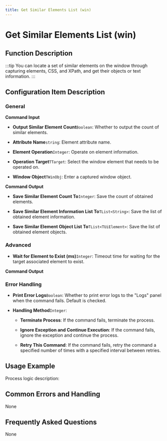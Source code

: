 ```yaml
---
title: Get Similar Elements List (win)
---
```


# Get Similar Elements List (win)

## Function Description

:::tip 
You can locate a set of similar elements on the window through capturing elements, CSS, and XPath, and get their objects or text information.
:::

## Configuration Item Description

### General

**Command Input**

- **Output Similar Element Count**`Boolean`: Whether to output the count of similar elements.

- **Attribute Name**`string`: Element attribute name.

- **Element Operation**`Integer`: Operate on element information.

- **Operation Target**`TTarget`: Select the window element that needs to be operated on.

- **Window Object**`TWinObj`: Enter a captured window object.


**Command Output**

- **Save Similar Element Count To**`Integer`: Save the count of obtained elements.

- **Save Similar Element Information List To**`TList<String>`: Save the list of obtained element information.

- **Save Similar Element Object List To**`TList<TUiElement>`: Save the list of obtained element objects.

### Advanced

- **Wait for Element to Exist (ms)**`Integer`: Timeout time for waiting for the target associated element to exist.


**Command Output**

### Error Handling

- **Print Error Logs**`Boolean`: Whether to print error logs to the "Logs" panel when the command fails. Default is checked. 

- **Handling Method**`Integer`:

    - **Terminate Process**: If the command fails, terminate the process.

    - **Ignore Exception and Continue Execution**: If the command fails, ignore the exception and continue the process.

    - **Retry This Command**: If the command fails, retry the command a specified number of times with a specified interval between retries.

## Usage Example

Process logic description:

## Common Errors and Handling

None

## Frequently Asked Questions

None

